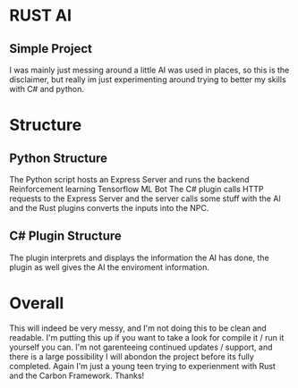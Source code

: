 # RUST AI

## Simple Project
I was mainly just messing around a little AI was used in places, so this is the disclaimer, but 
really im just experimenting around trying to better my skills with C# and python.

# Structure

## Python Structure
The Python script hosts an Express Server and runs the backend Reinforcement learning Tensorflow ML Bot 
The C# plugin calls HTTP requests to the Express Server and the server calls some stuff with the AI and the
Rust plugins converts the inputs into the NPC.

## C# Plugin Structure
The plugin interprets and displays the information the AI has done, the plugin as well gives the AI the enviroment information.

# Overall
This will indeed be very messy, and I'm not doing this to be clean and readable. I'm putting this up if you want to take a look for compile it / run it yourself you can.
I'm not garenteeing continued updates / support, and there is a large possibility I will abondon the project before its fully completed. Again I'm just a young teen trying
to experienment with Rust and the Carbon Framework.
Thanks!
